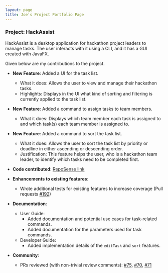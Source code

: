 ```yaml
---
layout: page
title: Joe's Project Portfolio Page
---
```


### Project: HackAssist

HackAssist is a desktop application for hackathon project leaders to manage tasks. The user interacts with it using a CLI, and it has a GUI created with JavaFX. 

Given below are my contributions to the project.

* **New Feature**: Added a UI for the task list.
  * What it does: Allows the user to view and manage their hackathon tasks. 
  * Highlights: Displays in the UI what kind of sorting and filtering is currently applied to the task list. 

* **New Feature**: Added a command to assign tasks to team members.
  * What it does: Displays which team member each task is assigned to and which task(s) each team member is assigned to. 

* **New Feature**: Added a command to sort the task list.
  * What it does: Allows the user to sort the task list by priority or deadline in either ascending or descending order.
  * Justification: This feature helps the user, who is a hackathon team leader, to identify which tasks need to be completed first. 

* **Code contributed**: [RepoSense link](https://nus-cs2103-ay2223s1.github.io/tp-dashboard/?search=yusiangeng&breakdown=true)

* **Enhancements to existing features**:
  * Wrote additional tests for existing features to increase coverage (Pull requests [\#192](https://github.com/AY2223S1-CS2103T-F12-2/tp/pull/193))

* **Documentation**:
  * User Guide:
    * Added documentation and potential use cases for task-related commands.
    * Added documentation for the parameters used for task commands.
  * Developer Guide:
    * Added implementation details of the `editTask` and `sort` features.

* **Community**:
  * PRs reviewed (with non-trivial review comments): [\#75](https://github.com/AY2223S1-CS2103T-F12-2/tp/pull/75), [\#70](https://github.com/AY2223S1-CS2103T-F12-2/tp/pull/70), [\#71](https://github.com/AY2223S1-CS2103T-F12-2/tp/pull/71)
